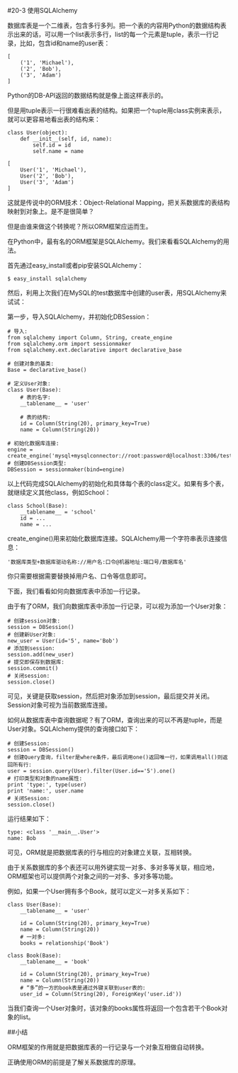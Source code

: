#20-3 使用SQLAlchemy

数据库表是一个二维表，包含多行多列。把一个表的内容用Python的数据结构表示出来的话，可以用一个list表示多行，list的每一个元素是tuple，表示一行记录，比如，包含id和name的user表：

	[
	    ('1', 'Michael'),
	    ('2', 'Bob'),
	    ('3', 'Adam')
	]
Python的DB-API返回的数据结构就是像上面这样表示的。

但是用tuple表示一行很难看出表的结构。如果把一个tuple用class实例来表示，就可以更容易地看出表的结构来：

	class User(object):
	    def __init__(self, id, name):
	        self.id = id
	        self.name = name
	
	[
	    User('1', 'Michael'),
	    User('2', 'Bob'),
	    User('3', 'Adam')
	]
这就是传说中的ORM技术：Object-Relational Mapping，把关系数据库的表结构映射到对象上。是不是很简单？

但是由谁来做这个转换呢？所以ORM框架应运而生。

在Python中，最有名的ORM框架是SQLAlchemy。我们来看看SQLAlchemy的用法。

首先通过easy_install或者pip安装SQLAlchemy：

	$ easy_install sqlalchemy
然后，利用上次我们在MySQL的test数据库中创建的user表，用SQLAlchemy来试试：

第一步，导入SQLAlchemy，并初始化DBSession：

	# 导入:
	from sqlalchemy import Column, String, create_engine
	from sqlalchemy.orm import sessionmaker
	from sqlalchemy.ext.declarative import declarative_base
	
	# 创建对象的基类:
	Base = declarative_base()
	
	# 定义User对象:
	class User(Base):
	    # 表的名字:
	    __tablename__ = 'user'
	
	    # 表的结构:
	    id = Column(String(20), primary_key=True)
	    name = Column(String(20))
	
	# 初始化数据库连接:
	engine = create_engine('mysql+mysqlconnector://root:password@localhost:3306/test')
	# 创建DBSession类型:
	DBSession = sessionmaker(bind=engine)
以上代码完成SQLAlchemy的初始化和具体每个表的class定义。如果有多个表，就继续定义其他class，例如School：

	class School(Base):
	    __tablename__ = 'school'
	    id = ...
	    name = ...
create_engine()用来初始化数据库连接。SQLAlchemy用一个字符串表示连接信息：

	'数据库类型+数据库驱动名称://用户名:口令@机器地址:端口号/数据库名'
你只需要根据需要替换掉用户名、口令等信息即可。

下面，我们看看如何向数据库表中添加一行记录。

由于有了ORM，我们向数据库表中添加一行记录，可以视为添加一个User对象：

	# 创建session对象:
	session = DBSession()
	# 创建新User对象:
	new_user = User(id='5', name='Bob')
	# 添加到session:
	session.add(new_user)
	# 提交即保存到数据库:
	session.commit()
	# 关闭session:
	session.close()
可见，关键是获取session，然后把对象添加到session，最后提交并关闭。Session对象可视为当前数据库连接。

如何从数据库表中查询数据呢？有了ORM，查询出来的可以不再是tuple，而是User对象。SQLAlchemy提供的查询接口如下：
	
	# 创建Session:
	session = DBSession()
	# 创建Query查询，filter是where条件，最后调用one()返回唯一行，如果调用all()则返回所有行:
	user = session.query(User).filter(User.id=='5').one()
	# 打印类型和对象的name属性:
	print 'type:', type(user)
	print 'name:', user.name
	# 关闭Session:
	session.close()
运行结果如下：

	type: <class '__main__.User'>
	name: Bob
可见，ORM就是把数据库表的行与相应的对象建立关联，互相转换。

由于关系数据库的多个表还可以用外键实现一对多、多对多等关联，相应地，ORM框架也可以提供两个对象之间的一对多、多对多等功能。

例如，如果一个User拥有多个Book，就可以定义一对多关系如下：

	class User(Base):
	    __tablename__ = 'user'
	
	    id = Column(String(20), primary_key=True)
	    name = Column(String(20))
	    # 一对多:
	    books = relationship('Book')
	
	class Book(Base):
	    __tablename__ = 'book'
	
	    id = Column(String(20), primary_key=True)
	    name = Column(String(20))
	    # “多”的一方的book表是通过外键关联到user表的:
	    user_id = Column(String(20), ForeignKey('user.id'))
当我们查询一个User对象时，该对象的books属性将返回一个包含若干个Book对象的list。

##小结

ORM框架的作用就是把数据库表的一行记录与一个对象互相做自动转换。

正确使用ORM的前提是了解关系数据库的原理。